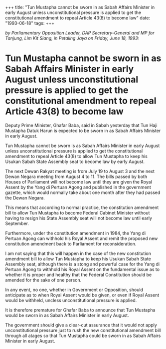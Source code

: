 +++ 
title: "Tun Mustapha cannot be sworn in as Sabah Affairs Minister in early August unless unconstitutional pressure is applied to get the constitutional amendment to repeal Article 43(8) to become law"
date: "1993-06-18"
tags:
+++

_by Parliamentary Opposition Leader, DAP Secretary-General and MP for Tanjung, Lim Kit Siang, in Petaling Jaya on Friday, June 18, 1993:_

# Tun Mustapha cannot be sworn in as Sabah Affairs Minister in early August unless unconstitutional pressure is applied to get the constitutional amendment to repeal Article 43(8) to become law	   

Deputy Prime Minister, Ghafar Baba, said in Sabah yesterday that Tun Haji Mustapha Datuk Harun is expected to be sworn in as Sabah Affairs Minister in early August.</u>

Tun Mustapha cannot be sworn is as Sabah Affairs Minister in early August unless unconstitutional pressure is applied to get the constitutional amendment to repeal Article 43(8) to allow Tun Mustapha to keep his Usukan Sabah State Assembly seat to become law by early August.

The next Dewan Rakyat meeting is from July 19 to August 3 and the next Dewan Negara meeting from August 4 to 11. The bills passed by both Houses of Parliament will not become law until they are given the Royal Assent by the Yang di Pertuan Agong and published in the government gazette, which would normally take about one month after they had passed the Dewan Negara.

This means that according to normal practice, the constitution amendment bill to allow Tun Mustapha to become Federal Cabinet Minister without having to resign his State Assembly seat will not become law until early September.

Furthermore, under the constitution amendment in 1984, the Yang di Pertuan Agong can withhold his Royal Assent and remit the proposed new constitution amendment back to Parliament for reconsideration.

I am not saying that this will happen in the case of the new constitution amendment bill to allow Tun Mustapha to keep his Usukan Sabah State Assembly seat, although there is a stong and powerful case for the Yang di Pertuan Agong to withhold his Royal Assent on the fundamental issue as to whether it is proper and healthy that the Federal Constitution should be amended for the sake of one person.

In any event, no one, whether in Government or Opposition, should anticipate as to when Royal Assent would be given, or even if Royal Assent would be withheld, uncless unconstitutional pressure is applied.

It is therefore premature for Ghafar Baba to announce that Tun Mustapha would be sworn in as Sabah Affairs Minister in early August.

The government should give a clear-cut assurance that it would not apply unconstitutional pressure just to rush the new constitutional amendment bill through all atages so that Tun Mustapha could be sworn in as Sabah Affairs Minister in early August.
 
